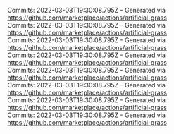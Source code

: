 Commits: 2022-03-03T19:30:08.795Z - Generated via https://github.com/marketplace/actions/artificial-grass
<br>
Commits: 2022-03-03T19:30:08.795Z - Generated via https://github.com/marketplace/actions/artificial-grass
<br>
Commits: 2022-03-03T19:30:08.795Z - Generated via https://github.com/marketplace/actions/artificial-grass
<br>
Commits: 2022-03-03T19:30:08.795Z - Generated via https://github.com/marketplace/actions/artificial-grass
<br>
Commits: 2022-03-03T19:30:08.795Z - Generated via https://github.com/marketplace/actions/artificial-grass
<br>
Commits: 2022-03-03T19:30:08.795Z - Generated via https://github.com/marketplace/actions/artificial-grass
<br>
Commits: 2022-03-03T19:30:08.795Z - Generated via https://github.com/marketplace/actions/artificial-grass
<br>
Commits: 2022-03-03T19:30:08.795Z - Generated via https://github.com/marketplace/actions/artificial-grass
<br>
